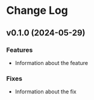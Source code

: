 # Change Log

## v0.1.0 (2024-05-29)

### Features

* Information about the feature

### Fixes

* Information about the fix